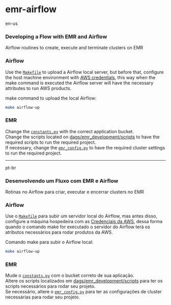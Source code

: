 # emr-airflow

en-us

### Developing a Flow with EMR and Airflow

Airflow routines to create, execute and terminate clusters on EMR

### Airflow

Use the [`Makefile`](https://github.com/matbragan/emr-airflow/blob/main/Makefile) to upload a Airflow local server, but before that, configure the host machine environment with [AWS credentials](https://docs.aws.amazon.com/cli/v1/userguide/cli-configure-files.html), this way when the make command is executed the Airflow server will have the necessary attributes to run AWS products.   

make command to upload the local Airflow:
~~~sh
make airflow-up
~~~

### EMR

Change the [`constants.py`](https://github.com/matbragan/emr-airflow/blob/main/dags/emr_development/constants.py) with the correct application bucket.  
Change the scripts located on [dags/emr_development/scripts](https://github.com/matbragan/emr-airflow/tree/main/dags/emr_development/scripts) to have the required scripts to run the required project.  
If necessary, change the [`emr_config.py`](https://github.com/matbragan/emr-airflow/blob/main/dags/emr_development/emr_config.py) to have the required cluster settings to run the required project.  

<hr>

pt-br

### Desenvolvendo um Fluxo com EMR e Airflow

Rotinas no Airflow para criar, executar e encerrar clusters no EMR

### Airflow

Use o [`Makefile`](https://github.com/matbragan/emr-airflow/blob/main/Makefile) para subir um servidor local do Airflow, mas antes disso, configure a máquina hospedeira com as [Credenciais da AWS](https://docs.aws.amazon.com/cli/v1/userguide/cli-configure-files.html), dessa forma quando o comando make for executado o servidor do Airflow terá os atributos necessários para rodar produtos da AWS.   

Comando make para subir o Airflow local:
~~~sh
make airflow-up
~~~

### EMR

Mude o [`constants.py`](https://github.com/matbragan/emr-airflow/blob/main/dags/emr_development/constants.py) com o bucket correto de sua aplicação.  
Altere os scripts localizados em [dags/emr_development/scripts](https://github.com/matbragan/emr-airflow/tree/main/dags/emr_development/scripts) para ter os scripts necessários para rodar seu projeto.   
Se necessário, altere o [`emr_config.py`](https://github.com/matbragan/emr-airflow/blob/main/dags/emr_development/emr_config.py) para ter as configurações de cluster necessárias para rodar seu projeto.
